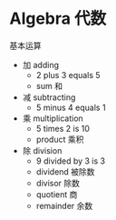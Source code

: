 # Algebra 代数

基本运算

- 加 adding
  - 2 plus 3 equals 5
  - sum 和
- 减 subtracting
  - 5 minus 4 equals 1
- 乘 multiplication
  - 5 times 2 is 10
  - product 乘积
- 除 division
  - 9 divided by 3 is 3
  - dividend 被除数
  - divisor 除数
  - quotient 商
  - remainder 余数